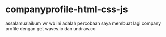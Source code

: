 # companyprofile-html-css-js
assalamualaikum wr wb ini adalah percobaan saya membuat lagi company profile dengan get waves.io dan undraw.co
